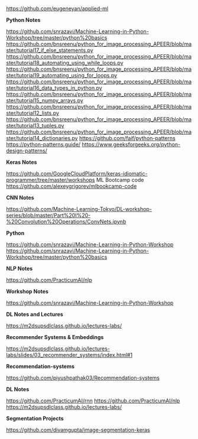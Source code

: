 https://github.com/eugeneyan/applied-ml

**Python Notes**

https://github.com/snrazavi/Machine-Learning-in-Python-Workshop/tree/master/python%20basics
https://github.com/bnsreenu/python_for_image_processing_APEER/blob/master/tutorial17_if_else_statements.py
https://github.com/bnsreenu/python_for_image_processing_APEER/blob/master/tutorial18_automating_using_while_loops.py
https://github.com/bnsreenu/python_for_image_processing_APEER/blob/master/tutorial19_automating_using_for_loops.py
https://github.com/bnsreenu/python_for_image_processing_APEER/blob/master/tutorial16_data_types_in_python.py
https://github.com/bnsreenu/python_for_image_processing_APEER/blob/master/tutorial15_numpy_arrays.py
https://github.com/bnsreenu/python_for_image_processing_APEER/blob/master/tutorial12_lists.py
https://github.com/bnsreenu/python_for_image_processing_APEER/blob/master/tutorial13_tuples.py
https://github.com/bnsreenu/python_for_image_processing_APEER/blob/master/tutorial14_dictionaries.py
https://github.com/faif/python-patterns
https://python-patterns.guide/
https://www.geeksforgeeks.org/python-design-patterns/

**Keras Notes**

https://github.com/GoogleCloudPlatform/keras-idiomatic-programmer/tree/master/workshops
ML Bootcamp code
https://github.com/alexeygrigorev/mlbookcamp-code


**CNN Notes**

https://github.com/Machine-Learning-Tokyo/DL-workshop-series/blob/master/Part%20I%20-%20Convolution%20Operations/ConvNets.ipynb

**Python**

https://github.com/snrazavi/Machine-Learning-in-Python-Workshop
https://github.com/snrazavi/Machine-Learning-in-Python-Workshop/tree/master/python%20basics


**NLP Notes**

https://github.com/PracticumAI/nlp


**Workshop Notes**

https://github.com/snrazavi/Machine-Learning-in-Python-Workshop

**DL Notes and Lectures**

https://m2dsupsdlclass.github.io/lectures-labs/

**Recommender Systems & Embeddings**

https://m2dsupsdlclass.github.io/lectures-labs/slides/03_recommender_systems/index.html#1

**Recommendation-systems**

https://github.com/piyushpathak03/Recommendation-systems


**DL Notes**

https://github.com/PracticumAI/rnn
https://github.com/PracticumAI/nlp
https://m2dsupsdlclass.github.io/lectures-labs/

**Segmentation Projects**

https://github.com/divamgupta/image-segmentation-keras
